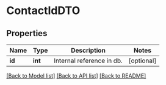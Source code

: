 # ContactIdDTO

## Properties
Name | Type | Description | Notes
------------ | ------------- | ------------- | -------------
**id** | **int** | Internal reference in db. | [optional] 

[[Back to Model list]](../README.md#documentation-for-models) [[Back to API list]](../README.md#documentation-for-api-endpoints) [[Back to README]](../README.md)


